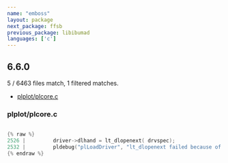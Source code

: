 ```yaml
---
name: "emboss"
layout: package
next_package: ffsb
previous_package: libibumad
languages: ['c']
---
```

## 6.6.0
5 / 6463 files match, 1 filtered matches.

 - [plplot/plcore.c](#plplotplcorec)

### plplot/plcore.c

```c

{% raw %}
2526 |         driver->dlhand = lt_dlopenext( drvspec);
2532 |         pldebug("plLoadDriver", "lt_dlopenext failed because of "
{% endraw %}

```